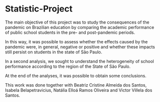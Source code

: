 # Statistic-Project
 
The main objective of this project was to study the consequences of the pandemic on Brazilian education by comparing the academic performance of public school students in the pre- and post-pandemic periods.

In this way, it was possible to assess whether the effects caused by the pandemic were, in general, negative or positive and whether these impacts still persist on students in the state of São Paulo.

In a second analysis, we sought to understand the heterogeneity of school performance according to the region of the State of São Paulo.

At the end of the analyses, it was possible to obtain some conclusions.

This work was done together with Beatriz Cristine Almeida dos Santos, Isabela Belapetravicius, Natália Elloá Ramos Oliveira and Victor Villela dos Santos.
